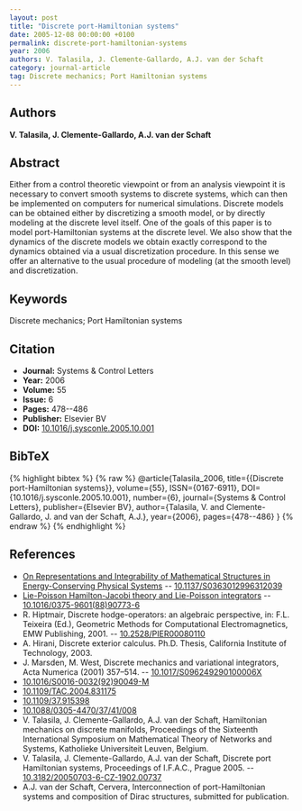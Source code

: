 ```yaml
---
layout: post
title: "Discrete port-Hamiltonian systems"
date: 2005-12-08 00:00:00 +0100
permalink: discrete-port-hamiltonian-systems
year: 2006
authors: V. Talasila, J. Clemente-Gallardo, A.J. van der Schaft
category: journal-article
tag: Discrete mechanics; Port Hamiltonian systems
---
```

 
## Authors
**V. Talasila, J. Clemente-Gallardo, A.J. van der Schaft**
 
## Abstract
Either from a control theoretic viewpoint or from an analysis viewpoint it is necessary to convert smooth systems to discrete systems, which can then be implemented on computers for numerical simulations. Discrete models can be obtained either by discretizing a smooth model, or by directly modeling at the discrete level itself. One of the goals of this paper is to model port-Hamiltonian systems at the discrete level. We also show that the dynamics of the discrete models we obtain exactly correspond to the dynamics obtained via a usual discretization procedure. In this sense we offer an alternative to the usual procedure of modeling (at the smooth level) and discretization.
 
## Keywords
Discrete mechanics; Port Hamiltonian systems
 
## Citation
- **Journal:** Systems &amp; Control Letters
- **Year:** 2006
- **Volume:** 55
- **Issue:** 6
- **Pages:** 478--486
- **Publisher:** Elsevier BV
- **DOI:** [10.1016/j.sysconle.2005.10.001](https://doi.org/10.1016/j.sysconle.2005.10.001)
 
## BibTeX
{% highlight bibtex %}
{% raw %}
@article{Talasila_2006,
  title={{Discrete port-Hamiltonian systems}},
  volume={55},
  ISSN={0167-6911},
  DOI={10.1016/j.sysconle.2005.10.001},
  number={6},
  journal={Systems &amp; Control Letters},
  publisher={Elsevier BV},
  author={Talasila, V. and Clemente-Gallardo, J. and van der Schaft, A.J.},
  year={2006},
  pages={478--486}
}
{% endraw %}
{% endhighlight %}
 
## References
- [On Representations and Integrability of Mathematical Structures in Energy-Conserving Physical Systems](on-representations-and-integrability-of-mathematical-structures-in-energy-conserving-physical-systems) -- [10.1137/S0363012996312039](https://doi.org/10.1137/S0363012996312039)
- [Lie-Poisson Hamilton-Jacobi theory and Lie-Poisson integrators](lie-poisson-hamilton-jacobi-theory-and-lie-poisson-integrators) -- [10.1016/0375-9601(88)90773-6](https://doi.org/10.1016/0375-9601(88)90773-6)
- R. Hiptmair, Discrete hodge-operators: an algebraic perspective, in: F.L. Teixeira (Ed.), Geometric Methods for Computational Electromagnetics, EMW Publishing, 2001. -- [10.2528/PIER00080110](https://doi.org/10.2528/PIER00080110)
- A. Hirani, Discrete exterior calculus. Ph.D. Thesis, California Institute of Technology, 2003.
- J. Marsden, M. West, Discrete mechanics and variational integrators, Acta Numerica (2001) 357–514. -- [10.1017/S096249290100006X](https://doi.org/10.1017/S096249290100006X)
- [10.1016/S0016-0032(92)90049-M](https://doi.org/10.1016/S0016-0032(92)90049-M)
- [10.1109/TAC.2004.831175](https://doi.org/10.1109/TAC.2004.831175)
- [10.1109/37.915398](https://doi.org/10.1109/37.915398)
- [10.1088/0305-4470/37/41/008](https://doi.org/10.1088/0305-4470/37/41/008)
- V. Talasila, J. Clemente-Gallardo, A.J. van der Schaft, Hamiltonian mechanics on discrete manifolds, Proceedings of the Sixteenth International Symposium on Mathematical Theory of Networks and Systems, Katholieke Universiteit Leuven, Belgium.
- V. Talasila, J. Clemente-Gallardo, A.J. van der Schaft, Discrete port Hamiltonian systems, Proceedings of I.F.A.C., Prague 2005. -- [10.3182/20050703-6-CZ-1902.00737](https://doi.org/10.3182/20050703-6-CZ-1902.00737)
- A.J. van der Schaft, Cervera, Interconnection of port-Hamiltonian systems and composition of Dirac structures, submitted for publication.

